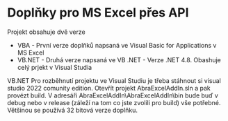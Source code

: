 
<H1>Doplňky pro MS Excel přes API</H1>

Projekt obsahuje dvě verze 

 - VBA - První verze doplňků napsaná ve Visual Basic for Applications v MS Excel
 - VB.NET - Druhá verze napsaná ve VB .NET - Verze .NET 4.8. Obashuje celý prjekt v Visual Studia

VB.NET
Pro rozběhnutí projektu ve Visual Studiu je třeba stáhnout si visual studio 2022 comunity edition. Otevřít projekt AbraExcelAddIn.sln a pak provézt build. V adresáři AbraExcelAddIn\AbraExcelAddIn\bin bude buď v debug nebo v release (záleží na tom co jste zvolili pro build) vše potřebné. 
Většinou se používá 32 bitová verze doplňku. 